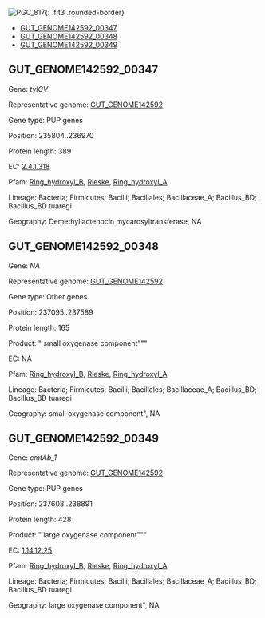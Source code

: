 ![PGC_817](../static/images/Clusters_figure/PGC_817.jpg){: .fit3 .rounded-border}

<ul id="myTab" class="nav nav-tabs">
  <li class="active">
        <a href="#tab1" data-toggle="tab">GUT_GENOME142592_00347</a>
  </li>
<li><a href="#tab2" data-toggle="tab">GUT_GENOME142592_00348</a></li>
<li><a href="#tab3" data-toggle="tab">GUT_GENOME142592_00349</a></li>
</ul>

<div id="myTabContent" class="tab-content">
  <div class="tab-pane fade in active" id="tab1">

<h2 id="GUT_GENOME142592_00347">GUT_GENOME142592_00347</h2>
<p>Gene: <em>tylCV</em>
<p>Representative genome: <a href="https://www.ebi.ac.uk/metagenomics/genomes/MGYG-HGUT-02408">GUT_GENOME142592</a></p>
<p>Gene type: PUP genes</p>
<p>Position: 235804..236970</p>
<p>Protein length: 389</p>
<p>EC: <a href="https://www.brenda-enzymes.org/enzyme.php?ecno=2.4.1.318">2.4.1.318</a></p>
<p>Pfam: <a href="http://pfam.xfam.org/family/Ring_hydroxyl_B">Ring_hydroxyl_B</a>, <a href="http://pfam.xfam.org/family/Rieske">Rieske</a>, <a href="http://pfam.xfam.org/family/Ring_hydroxyl_A">Ring_hydroxyl_A</a></p>
<p>Lineage: Bacteria; Firmicutes; Bacilli; Bacillales; Bacillaceae_A; Bacillus_BD; Bacillus_BD tuaregi</p>
<p>Geography: Demethyllactenocin mycarosyltransferase, NA</p>
  </div>

  <div class="tab-pane fade" id="tab2">

<h2 id="GUT_GENOME142592_00348">GUT_GENOME142592_00348</h2>
<p>Gene: <em>NA</em></p>
<p>Representative genome: <a href="https://www.ebi.ac.uk/metagenomics/genomes/MGYG-HGUT-02408">GUT_GENOME142592</a></p>
<p>Gene type: Other genes</p>
<p>Position: 237095..237589</p>
<p>Protein length: 165</p>
<p>Product: " small oxygenase component"""</p>
<p>EC: NA</p>
<p>Pfam: <a href="http://pfam.xfam.org/family/Ring_hydroxyl_B">Ring_hydroxyl_B</a>, <a href="http://pfam.xfam.org/family/Rieske">Rieske</a>, <a href="http://pfam.xfam.org/family/Ring_hydroxyl_A">Ring_hydroxyl_A</a></p>
<p>Lineage: Bacteria; Firmicutes; Bacilli; Bacillales; Bacillaceae_A; Bacillus_BD; Bacillus_BD tuaregi</p>
<p>Geography:  small oxygenase component", NA</p>

  </div>
  <div class="tab-pane fade" id="tab3">

<h2 id="GUT_GENOME142592_00349">GUT_GENOME142592_00349</h2>
<p>Gene: <em>cmtAb_1</em></p>
<p>Representative genome: <a href="https://www.ebi.ac.uk/metagenomics/genomes/MGYG-HGUT-02408">GUT_GENOME142592</a></p>
<p>Gene type: PUP genes</p>
<p>Position: 237608..238891</p>
<p>Protein length: 428</p>
<p>Product: " large oxygenase component"""</p>
<p>EC: <a href="https://www.brenda-enzymes.org/enzyme.php?ecno=1.14.12.25">1.14.12.25</a></p>
<p>Pfam: <a href="http://pfam.xfam.org/family/Ring_hydroxyl_B">Ring_hydroxyl_B</a>, <a href="http://pfam.xfam.org/family/Rieske">Rieske</a>, <a href="http://pfam.xfam.org/family/Ring_hydroxyl_A">Ring_hydroxyl_A</a></p>
<p>Lineage: Bacteria; Firmicutes; Bacilli; Bacillales; Bacillaceae_A; Bacillus_BD; Bacillus_BD tuaregi</p>
<p>Geography:  large oxygenase component", NA</p>

  </div>
</div>
